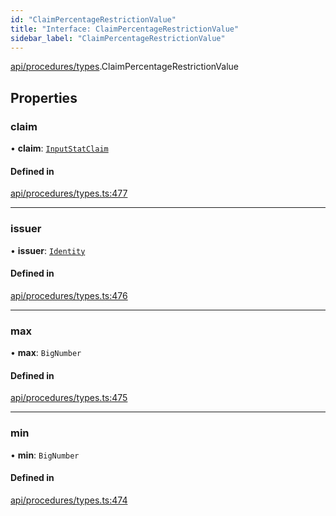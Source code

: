 ```yaml
---
id: "ClaimPercentageRestrictionValue"
title: "Interface: ClaimPercentageRestrictionValue"
sidebar_label: "ClaimPercentageRestrictionValue"
---
```


[api/procedures/types](../../../../../modules/API/Procedures/Types/Types.md).ClaimPercentageRestrictionValue

## Properties

### claim

• **claim**: [`InputStatClaim`](../../../../../modules/API/Entities/Types/Types.md#inputstatclaim)

#### Defined in

[api/procedures/types.ts:477](https://github.com/PolymeshAssociation/polymesh-sdk/blob/8a9158669/src/api/procedures/types.ts#L477)

___

### issuer

• **issuer**: [`Identity`](../../../../../classes/API/Entities/Identity/Identity.md)

#### Defined in

[api/procedures/types.ts:476](https://github.com/PolymeshAssociation/polymesh-sdk/blob/8a9158669/src/api/procedures/types.ts#L476)

___

### max

• **max**: `BigNumber`

#### Defined in

[api/procedures/types.ts:475](https://github.com/PolymeshAssociation/polymesh-sdk/blob/8a9158669/src/api/procedures/types.ts#L475)

___

### min

• **min**: `BigNumber`

#### Defined in

[api/procedures/types.ts:474](https://github.com/PolymeshAssociation/polymesh-sdk/blob/8a9158669/src/api/procedures/types.ts#L474)
